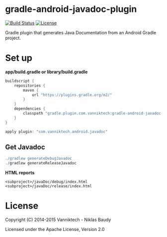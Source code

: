 # gradle-android-javadoc-plugin

[![Build Status](https://travis-ci.org/vanniktech/gradle-android-javadoc-plugin.svg)](https://travis-ci.org/vanniktech/gradle-android-javadoc-plugin)
[![License](http://img.shields.io/:license-apache-blue.svg)](http://www.apache.org/licenses/LICENSE-2.0.html)

Gradle plugin that generates Java Documentation from an Android Gradle project.

# Set up

**app/build.gradle or library/build.gradle**

```groovy
buildscript {
    repositories {
        maven {
            url "https://plugins.gradle.org/m2/"
        }
    }
    dependencies {
        classpath "gradle.plugin.com.vanniktech:gradle-android-javadoc-plugin:0.2.1"
    }
}

apply plugin: "com.vanniktech.android.javadoc"
```

## Get Javadoc

```groovy
./gradlew generateDebugJavadoc
./gradlew generateReleaseJavadoc
```

**HTML reports**

```
<subproject>/javaDoc/debug/index.html
<subproject>/javaDoc/release/index.html
```

# License

Copyright (C) 2014-2015 Vanniktech - Niklas Baudy

Licensed under the Apache License, Version 2.0